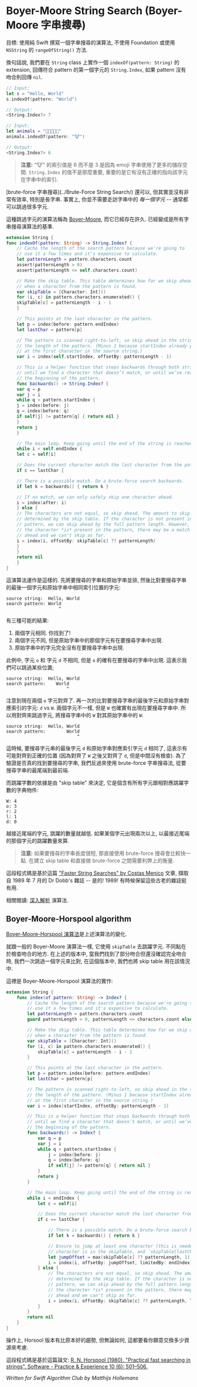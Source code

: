 # Boyer-Moore String Search (Boyer-Moore 字串搜尋)

<!--
Goal: Write a string search algorithm in pure Swift without importing Foundation or using `NSString`'s `rangeOfString()` method. 
 
In other words, we want to implement an `indexOf(pattern: String)` extension on `String` that returns the `String.Index` of the first occurrence of the search pattern, or `nil` if the pattern could not be found inside the string.
 
For example:
-->

目標: 使用純 Swift 撰寫一個字串搜尋的演算法, 不使用 Foundation 或使用 `NSString` 的 `rangeOfString()` 方法.

換句話說, 我們要在 `String` class 上實作一個 `indexOf(pattern: String)` 的 extension, 回傳符合 pattern 的第一個字元的 `String.Index`, 如果 pattern 沒有吻合則回傳 `nil`.

```swift
// Input: 
let s = "Hello, World"
s.indexOf(pattern: "World")

// Output:
<String.Index?> 7

// Input:
let animals = "🐶🐔🐷🐮🐱"
animals.indexOf(pattern: "🐮")

// Output:
<String.Index?> 6
```
<!--
> **Note:** The index of the cow is 6, not 3 as you might expect, because the string uses more storage per character for emoji. The actual value of the `String.Index` is not so important, just that it points at the right character in the string.

The [brute-force approach](../Brute-Force String Search/) works OK, but it's not very efficient, especially on large chunks of text. As it turns out, you don't need to look at *every* character from the source string -- you can often skip ahead multiple characters.

The skip-ahead algorithm is called [Boyer-Moore](https://en.wikipedia.org/wiki/Boyer–Moore_string_search_algorithm) and it has been around for a long time. It is considered the benchmark for all string search algorithms.

Here's how you could write it in Swift:
-->

> **注意:** "🐮" 的索引值是 6 而不是 3 是因為 emoji 字串使用了更多的儲存空間. `String.Index` 的值不是那麼重要, 重要的是它有沒有正確的指向該字元在字串中的索引.

[brute-force 字串搜尋](../Brute-Force String Search/) 還可以, 但其實並沒有非常有效率, 特別是長字串. 事實上, 你並不需要走訪字串中的 *每一個字元* -- 通常都可以跳過很多字元.

這種跳過字元的演算法稱為 [Boyer-Moore](https://en.wikipedia.org/wiki/Boyer–Moore_string_search_algorithm), 而它已經存在許久. 已經變成是所有字串搜尋演算法的基準.


```swift
extension String {
func indexOf(pattern: String) -> String.Index? {
    // Cache the length of the search pattern because we're going to
    // use it a few times and it's expensive to calculate.
    let patternLength = pattern.characters.count
    assert(patternLength > 0)
    assert(patternLength <= self.characters.count)

    // Make the skip table. This table determines how far we skip ahead
    // when a character from the pattern is found.
    var skipTable = [Character: Int]()
    for (i, c) in pattern.characters.enumerated() {
    skipTable[c] = patternLength - i - 1
    }

    // This points at the last character in the pattern.
    let p = index(before: pattern.endIndex)
    let lastChar = pattern[p]

    // The pattern is scanned right-to-left, so skip ahead in the string by
    // the length of the pattern. (Minus 1 because startIndex already points
    // at the first character in the source string.)
    var i = index(self.startIndex, offsetBy: patternLength - 1)

    // This is a helper function that steps backwards through both strings
    // until we find a character that doesn’t match, or until we’ve reached
    // the beginning of the pattern.
    func backwards() -> String.Index? {
    var q = p
    var j = i
    while q > pattern.startIndex {
    j = index(before: j)
    q = index(before: q)
    if self[j] != pattern[q] { return nil }
    }
    return j
    }

    // The main loop. Keep going until the end of the string is reached.
    while i < self.endIndex {
    let c = self[i]

    // Does the current character match the last character from the pattern?
    if c == lastChar {

    // There is a possible match. Do a brute-force search backwards.
    if let k = backwards() { return k }

    // If no match, we can only safely skip one character ahead.
    i = index(after: i)
    } else {
    // The characters are not equal, so skip ahead. The amount to skip is
    // determined by the skip table. If the character is not present in the
    // pattern, we can skip ahead by the full pattern length. However, if
    // the character *is* present in the pattern, there may be a match up
    // ahead and we can't skip as far.
    i = index(i, offsetBy: skipTable[c] ?? patternLength)
    }
    }
    return nil
    }
}

```

<!--
The algorithm works as follows. You line up the search pattern with the source string and see what character from the string matches the *last* character of the search pattern:
-->

這演算法運作是這樣的. 先將要搜尋的字串和原始字串並排, 然後比對要搜尋字串的最後一個字元和原始字串中相同索引位置的字元:

	source string:  Hello, World
	search pattern: World
	                    ^

<!--
There are three possibilities:

1. The two characters are equal. You've found a possible match.

2. The characters are not equal, but the source character does appear in the search pattern elsewhere.

3. The source character does not appear in the search pattern at all.

In the example, the characters `o` and `d` do not match, but `o` does appear in the search pattern. That means we can skip ahead several positions:
-->

有三種可能的結果:

1. 兩個字元相同. 你找到了!
2. 兩個字元不同, 但是原始字串中的那個字元有在要搜尋字串中出現.
3. 原始字串中的字元完全沒有在要搜尋字串中出現.

此例中, 字元 `o` 和 字元  `d` 不相同, 但是 `o` 的確有在要搜尋的字串中出現. 這表示我們可以跳過某些位置;

	source string:  Hello, World
	search pattern:    World
	                       ^

<!--
Note how the two `o` characters line up now. Again you compare the last character of the search pattern with the search text: `W` vs `d`. These are not equal but the `W` does appear in the pattern. So skip ahead again to line up those two `W` characters:
-->

注意到現在兩個 `o` 字元對齊了. 再一次的比對要搜尋字串的最後字元和原始字串對應索引的字元: `d` vs `W`. 兩個字元不一樣, 但是 `W` 也確實有出現在要搜尋字串中. 所以用對齊來跳過字元, 將搜尋字串中的 `W` 對其原始字串中的 `W`:

	source string:  Hello, World
	search pattern:        World
	                           ^
<!--
This time the two characters are equal and there is a possible match. To verify the match you do a brute-force search, but backwards, from the end of the search pattern to the beginning. And that's all there is to it.

The amount to skip ahead at any given time is determined by the "skip table", which is a dictionary of all the characters in the search pattern and the amount to skip by. The skip table in the example looks like:
-->

這時候, 要搜尋字元串的最後字元 `d` 和原始字串對應索引字元 `d` 相同了, 這表示有可能對齊到正確的位置 (因為對齊了 `W` 之後又對齊了 `d`, 但是中間沒有檢查). 為了驗證是否真的找到要搜尋的字串, 我們反過來使用 brute-force 字串搜尋法, 從要搜尋字串的最尾端到最前端.

而跳躍字數的依據是由 "skip table" 來決定, 它是個含有所有字元跟相對應跳躍字數的字典物件:

	W: 4
	o: 3
	r: 2
	l: 1
	d: 0

<!--
The closer a character is to the end of the pattern, the smaller the skip amount. If a character appears more than once in the pattern, the one nearest to the end of the pattern determines the skip value for that character.

> **Note:** If the search pattern consists of only a few characters, it's faster to do a brute-force search. There's a trade-off between the time it takes to build the skip table and doing brute-force for short patterns.

Credits: This code is based on the article ["Faster String Searches" by Costas Menico](http://www.drdobbs.com/database/faster-string-searches/184408171) from Dr Dobb's magazine, July 1989 -- Yes, 1989! Sometimes it's useful to keep those old magazines around.

See also: [a detailed analysis](http://www.inf.fh-flensburg.de/lang/algorithmen/pattern/bmen.htm) of the algorithm.
-->

越接近尾端的字元, 跳躍的數量就越低. 如果某個字元出現兩次以上, 以最接近尾端的那個字元的跳躍數量來算.

> **注意:** 如果要搜尋的字串長度很短, 那直接使用 brute-force 搜尋會比較快一點. 在建立 skip table 和直接做 brute-force 之間需要利弊上的衡量.

這段程式碼是基於這篇 ["Faster String Searches" by Costas Menico](http://www.drdobbs.com/database/faster-string-searches/184408171) 文章, 擷取自 1989 年 7 月的 Dr Dobb's 雜誌 --  是的! 1989! 有時候保留這些古老的雜誌挺有用.

相關閱讀: [深入解析](http://www.inf.fh-flensburg.de/lang/algorithmen/pattern/bmen.htm) 演算法.

## Boyer-Moore-Horspool algorithm

<!--
A variation on the above algorithm is the [Boyer-Moore-Horspool algorithm](https://en.wikipedia.org/wiki/Boyer%E2%80%93Moore%E2%80%93Horspool_algorithm).

Like the regular Boyer-Moore algorithm, it uses the `skipTable` to skip ahead a number of characters. The difference is in how we check partial matches. In the above version, if a partial match is found but it's not a complete match, we skip ahead by just one character. In this revised version, we also use the skip table in that situation.

Here's an implementation of the Boyer-Moore-Horspool algorithm:
-->

[Boyer-Moore-Horspool 演算法](https://en.wikipedia.org/wiki/Boyer%E2%80%93Moore%E2%80%93Horspool_algorithm)是上述演算法的變化.

就跟一般的 Boyer-Moore 演算法一樣, 它使用 `skipTable` 去跳躍字元. 不同點在於檢查吻合的地方. 在上述的版本中, 當我們找到了部分吻合但還沒確認完全吻合時, 我們一次跳過一個字元來比對, 在這個版本中, 我們也將 skip table 用在該情況中.

這裡是 Boyer-Moore-Horspool 演算法的實作:

```swift
extension String {
    func index(of pattern: String) -> Index? {
        // Cache the length of the search pattern because we're going to
        // use it a few times and it's expensive to calculate.
        let patternLength = pattern.characters.count
        guard patternLength > 0, patternLength <= characters.count else { return nil }

        // Make the skip table. This table determines how far we skip ahead
        // when a character from the pattern is found.
        var skipTable = [Character: Int]()
        for (i, c) in pattern.characters.enumerated() {
            skipTable[c] = patternLength - i - 1
        }

        // This points at the last character in the pattern.
        let p = pattern.index(before: pattern.endIndex)
        let lastChar = pattern[p]

        // The pattern is scanned right-to-left, so skip ahead in the string by
        // the length of the pattern. (Minus 1 because startIndex already points
        // at the first character in the source string.)
        var i = index(startIndex, offsetBy: patternLength - 1)

        // This is a helper function that steps backwards through both strings
        // until we find a character that doesn’t match, or until we’ve reached
        // the beginning of the pattern.
        func backwards() -> Index? {
            var q = p
            var j = i
            while q > pattern.startIndex {
                j = index(before: j)
                q = index(before: q)
                if self[j] != pattern[q] { return nil }
            }
            return j
        }

        // The main loop. Keep going until the end of the string is reached.
        while i < endIndex {
            let c = self[i]

            // Does the current character match the last character from the pattern?
            if c == lastChar {

                // There is a possible match. Do a brute-force search backwards.
                if let k = backwards() { return k }

                // Ensure to jump at least one character (this is needed because the first
                // character is in the skipTable, and `skipTable[lastChar] = 0`)
                let jumpOffset = max(skipTable[c] ?? patternLength, 1)
                i = index(i, offsetBy: jumpOffset, limitedBy: endIndex) ?? endIndex
            } else {
                // The characters are not equal, so skip ahead. The amount to skip is
                // determined by the skip table. If the character is not present in the
                // pattern, we can skip ahead by the full pattern length. However, if
                // the character *is* present in the pattern, there may be a match up
                // ahead and we can't skip as far.
                i = index(i, offsetBy: skipTable[c] ?? patternLength, limitedBy: endIndex) ?? endIndex
            }
        }
        return nil
    }
}
```

<!--
In practice, the Horspool version of the algorithm tends to perform a little better than the original. However, it depends on the tradeoffs you're willing to make.

Credits: This code is based on the paper: [R. N. Horspool (1980). "Practical fast searching in strings". Software - Practice & Experience 10 (6): 501–506.](http://www.cin.br/~paguso/courses/if767/bib/Horspool_1980.pdf)
-->


操作上, Horsool 版本有比原本好的趨勢, 但無論如何, 這都要看你願意交換多少資源來考慮.

這段程式碼是基於這篇論文: [R. N. Horspool (1980). "Practical fast searching in strings". Software - Practice & Experience 10 (6): 501–506.](http://www.cin.br/~paguso/courses/if767/bib/Horspool_1980.pdf)

*Written for Swift Algorithm Club by Matthijs Hollemans*
